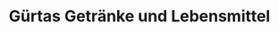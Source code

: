 ---
title: "Gürtas Getränke und Lebensmittel"
url: /koeln/guertas-getraenke-und-lebensmittel/
shop: Lebensmittel
---